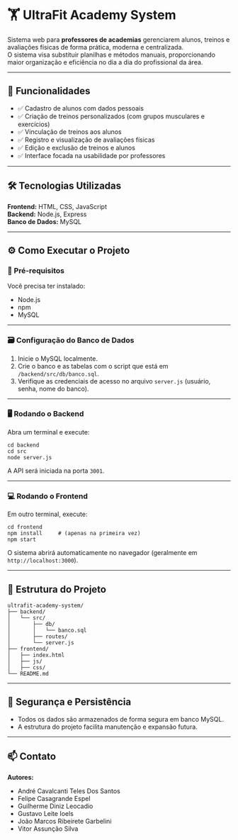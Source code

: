 # 🏋️ UltraFit Academy System

Sistema web para **professores de academias** gerenciarem alunos, treinos e avaliações físicas de forma prática, moderna e centralizada.  
O sistema visa substituir planilhas e métodos manuais, proporcionando maior organização e eficiência no dia a dia do profissional da área.

---

## 📌 Funcionalidades

- ✅ Cadastro de alunos com dados pessoais  
- ✅ Criação de treinos personalizados (com grupos musculares e exercícios)  
- ✅ Vinculação de treinos aos alunos  
- ✅ Registro e visualização de avaliações físicas  
- ✅ Edição e exclusão de treinos e alunos  
- ✅ Interface focada na usabilidade por professores  

---

## 🛠️ Tecnologias Utilizadas

**Frontend:** HTML, CSS, JavaScript  
**Backend:** Node.js, Express  
**Banco de Dados:** MySQL  

---

## ⚙️ Como Executar o Projeto

### 🔧 Pré-requisitos

Você precisa ter instalado:

- Node.js  
- npm  
- MySQL  

---

### 🗃️ Configuração do Banco de Dados

1. Inicie o MySQL localmente.  
2. Crie o banco e as tabelas com o script que está em `/backend/src/db/banco.sql`.  
3. Verifique as credenciais de acesso no arquivo `server.js` (usuário, senha, nome do banco).

---

### 🖥️ Rodando o Backend

Abra um terminal e execute:

```
cd backend
cd src
node server.js
```

A API será iniciada na porta `3001`.

---

### 💻 Rodando o Frontend

Em outro terminal, execute:

```
cd frontend
npm install     # (apenas na primeira vez)
npm start
```

O sistema abrirá automaticamente no navegador (geralmente em `http://localhost:3000`).

---

## 📂 Estrutura do Projeto

```
ultrafit-academy-system/
├── backend/
│   └── src/
│       ├── db/
│       │   └── banco.sql
│       ├── routes/
│       └── server.js
├── frontend/
│   ├── index.html
│   ├── js/
│   ├── css/
└── README.md
```

---

## 🔐 Segurança e Persistência

- Todos os dados são armazenados de forma segura em banco MySQL.  
- A estrutura do projeto facilita manutenção e expansão futura.

---

## 📫 Contato

**Autores:** 
- André Cavalcanti Teles Dos Santos 
- Felipe Casagrande Espel
- Guilherme Diniz Leocadio
- Gustavo Leite Ioels 
- João Marcos Ribeirete Garbelini 
- Vitor Assunção Silva


